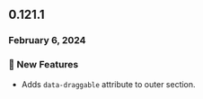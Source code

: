 ## 0.121.1

### February 6, 2024

### 💪 New Features

- Adds `data-draggable` attribute to outer section.
